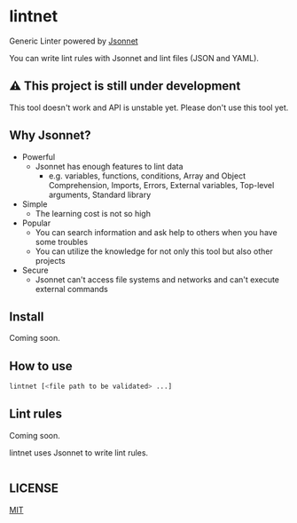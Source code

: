 # lintnet

Generic Linter powered by [Jsonnet](https://jsonnet.org/)

You can write lint rules with Jsonnet and lint files (JSON and YAML).

## :warning: This project is still under development

This tool doesn't work and API is unstable yet.
Please don't use this tool yet.

## Why Jsonnet?

- Powerful
  - Jsonnet has enough features to lint data
    - e.g. variables, functions, conditions, Array and Object Comprehension, Imports, Errors, External variables, Top-level arguments, Standard library
- Simple
  - The learning cost is not so high
- Popular
  - You can search information and ask help to others when you have some troubles
  - You can utilize the knowledge for not only this tool but also other projects
- Secure
  - Jsonnet can't access file systems and networks and can't execute external commands

## Install

Coming soon.

## How to use

```sh
lintnet [<file path to be validated> ...]
```

## Lint rules

Coming soon.

lintnet uses Jsonnet to write lint rules.

```jsonnet

```

## LICENSE

[MIT](LICENSE)
